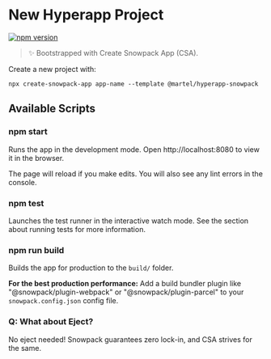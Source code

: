# New Hyperapp Project
[![npm version](https://badge.fury.io/js/%40martel%2Fhyperapp-snowpack.svg)](https://badge.fury.io/js/%40martel%2Fhyperapp-snowpack)

> ✨ Bootstrapped with Create Snowpack App (CSA).

Create a new project with:
```
npx create-snowpack-app app-name --template @martel/hyperapp-snowpack
```

## Available Scripts

### npm start

Runs the app in the development mode.
Open http://localhost:8080 to view it in the browser.

The page will reload if you make edits.
You will also see any lint errors in the console.

### npm test

Launches the test runner in the interactive watch mode.
See the section about running tests for more information.

### npm run build

Builds the app for production to the `build/` folder.

**For the best production performance:** Add a build bundler plugin like "@snowpack/plugin-webpack" or "@snowpack/plugin-parcel" to your `snowpack.config.json` config file.

### Q: What about Eject?

No eject needed! Snowpack guarantees zero lock-in, and CSA strives for the same.
